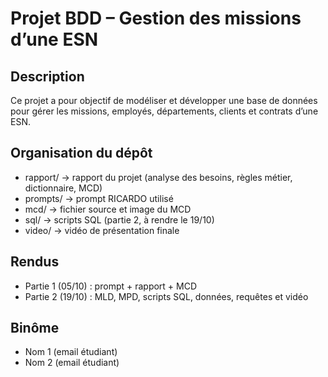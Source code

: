 # Projet BDD – Gestion des missions d’une ESN

##  Description
Ce projet a pour objectif de modéliser et développer une base de données pour gérer les missions, employés, départements, clients et contrats d’une ESN.

## Organisation du dépôt
- rapport/ → rapport du projet (analyse des besoins, règles métier, dictionnaire, MCD)
- prompts/ → prompt RICARDO utilisé
- mcd/ → fichier source et image du MCD
- sql/ → scripts SQL (partie 2, à rendre le 19/10)
- video/ → vidéo de présentation finale

##  Rendus
- Partie 1 (05/10) : prompt + rapport + MCD
- Partie 2 (19/10) : MLD, MPD, scripts SQL, données, requêtes et vidéo

## Binôme
- Nom 1 (email étudiant)
- Nom 2 (email étudiant)